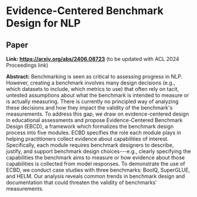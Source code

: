 # Evidence-Centered Benchmark Design for NLP
## Paper
**Link: https://arxiv.org/abs/2406.08723** (to be updated with ACL 2024 Proceedings link)

**Abstract:** Benchmarking is seen as critical to assessing progress in NLP. However, creating a benchmark involves many design decisions (e.g., which datasets to include, which metrics to use) that often rely on tacit, untested assumptions about what the benchmark is intended to measure or is actually measuring. There is currently no principled way of analyzing these decisions and how they impact the validity of the benchmark's measurements. To address this gap, we draw on evidence-centered design in educational assessments and propose Evidence-Centered Benchmark Design (EBCD), a framework which formalizes the benchmark design process into five modules. ECBD specifies the role each module plays in helping practitioners collect evidence about capabilities of interest. Specifically, each module requires benchmark designers to describe, justify, and support benchmark design choices---e.g., clearly specifying the capabilities the benchmark aims to measure or how evidence about those capabilities is collected from model responses. To demonstrate the use of ECBD, we conduct case studies with three benchmarks: BoolQ, SuperGLUE, and HELM. Our analysis reveals common trends in benchmark design and documentation that could threaten the validity of benchmarks' measurements.
